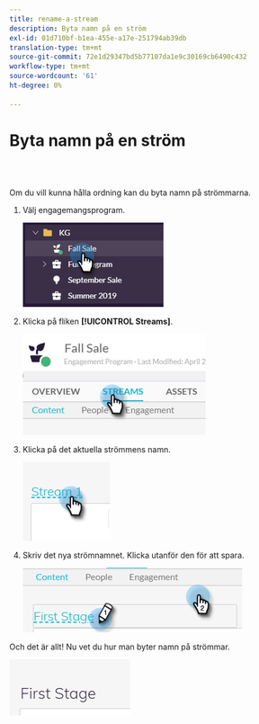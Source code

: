 ```yaml
---
title: rename-a-stream
description: Byta namn på en ström
exl-id: 01d710bf-b1ea-455e-a17e-251794ab39db
translation-type: tm+mt
source-git-commit: 72e1d29347bd5b77107da1e9c30169cb6490c432
workflow-type: tm+mt
source-wordcount: '61'
ht-degree: 0%

---
```


# Byta namn på en ström

<br> 

Om du vill kunna hålla ordning kan du byta namn på strömmarna.

1. Välj engagemangsprogram.

   ![Bild ett](/help/sky/assets/engagement-programs/rename-a-stream/rename-a-stream-1.png)

1. Klicka på fliken **[!UICONTROL Streams]**.

   ![Bild två](/help/sky/assets/engagement-programs/rename-a-stream/rename-a-stream-2.png)

1. Klicka på det aktuella strömmens namn.

   ![Bild tre](/help/sky/assets/engagement-programs/rename-a-stream/rename-a-stream-3.png)

1. Skriv det nya strömnamnet. Klicka utanför den för att spara.

   ![Bild fyra](/help/sky/assets/engagement-programs/rename-a-stream/rename-a-stream-4.png)

Och det är allt! Nu vet du hur man byter namn på strömmar.

![Bild fem](/help/sky/assets/engagement-programs/rename-a-stream/rename-a-stream-5.png)
